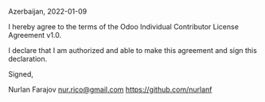 Azerbaijan, 2022-01-09

I hereby agree to the terms of the Odoo Individual Contributor License Agreement v1.0.

I declare that I am authorized and able to make this agreement and sign this declaration.

Signed,

Nurlan Farajov nur.rico@gmail.com https://github.com/nurlanf
